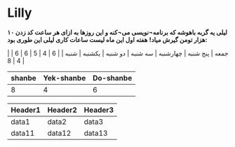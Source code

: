 # Lilly
**لیلی یه گربه باهوشه که برنامه¬نویسی می¬کنه و این روزها به ازای هر ساعت کد زدن ۱۰ هزار تومن گیرش میاد!**
**هفته اول این ماه لیست ساعات کاری لیلی این طوری بود:**

| جمعه | پنج شنبه | چهارشنبه | سه شنبه | دو شنبه | یکشنبه | شنبه |
| 6 | 4 | 5 | 6 | 6 | 4 | 8 |

|shanbe |Yek-shanbe | Do-shanbe|
---|---|---
|8|4|6|

|Header1 |Header2  | Header3|
--- | --- | ---
|data1|data2|data3|
|data11|data12|data13|
